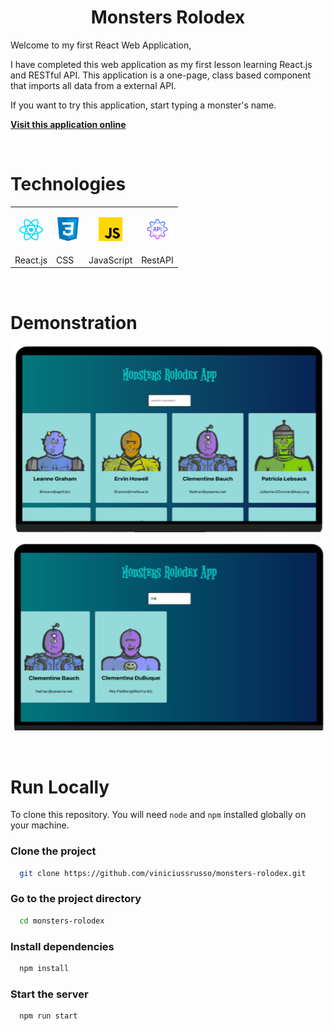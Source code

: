 <h1 align="center">Monsters Rolodex</h1>

Welcome to my first React Web Application,

I have completed this web application as my first lesson learning React.js and RESTful API. 
This application is a one-page, class based component that imports all data from a external API. 

If you want to try this application, start typing a monster's name. 

[**Visit this application online**](https://viniciussrusso.github.io/monsters-rolodex/)

<br>

# Technologies


<table border="0">
  <tr>
    <td>
      <p align="center">
        <img align="center"height="38" width="38" src="https://github.com/viniciussrusso/monsters-rolodex/blob/main/src/assets/react.png">
      </p>
    </td>  
    <td>  
      <p align="center">
        <img height="38" width="38" src="https://github.com/viniciussrusso/monsters-rolodex/blob/main/src/assets/css.png">
      </p> 
    </td>  
    <td>
      <p align="center">
        <img height="38" width="38" src="https://github.com/viniciussrusso/monsters-rolodex/blob/main/src/assets/javascript.png">
      </p>
    </td>
    <td>
      <p align="center">
        <img height="38" width="38" src="https://github.com/viniciussrusso/monsters-rolodex/blob/main/src/assets/restapi.png">
      </p>
    </td>
  </tr>
  <tr>
    <td>
      React.js
    </td>  
    <td>   
      CSS
    </td>  
    <td>
      JavaScript
    </td>
    <td>
      RestAPI
    </td>
  </tr>
</table>

<br>

# Demonstration 

<p align="center">
  <img height="300" width="500" src="https://github.com/viniciussrusso/monsters-rolodex/blob/main/src/assets/app1.png">
</p>
<p align="center">
  <img height="300" width="500" src="https://github.com/viniciussrusso/monsters-rolodex/blob/main/src/assets/app2.png">
</p>

<br>


# Run Locally

To clone this repository. You will need `node` and `npm` installed globally on your machine.  


### Clone the project

```bash
  git clone https://github.com/viniciussrusso/monsters-rolodex.git
```

### Go to the project directory

```bash
  cd monsters-rolodex
```

### Install dependencies

```bash
  npm install
```

### Start the server

```bash
  npm run start
```


